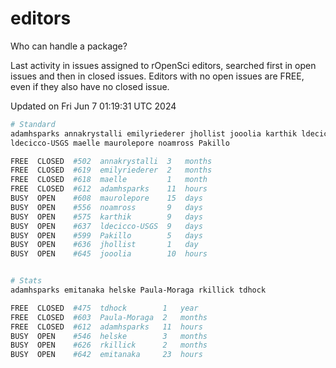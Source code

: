 # editors

Who can handle a package?

Last activity in issues assigned to rOpenSci editors, searched first in open
issues and then in closed issues. Editors with no open issues are FREE, even if
they also have no closed issue.


Updated on Fri Jun 7 01:19:31 UTC 2024

```bash
# Standard
adamhsparks annakrystalli emilyriederer jhollist jooolia karthik ldecicco
ldecicco-USGS maelle maurolepore noamross Pakillo

FREE  CLOSED  #502  annakrystalli  3   months
FREE  CLOSED  #619  emilyriederer  2   months
FREE  CLOSED  #618  maelle         1   month
FREE  CLOSED  #612  adamhsparks    11  hours
BUSY  OPEN    #608  maurolepore    15  days
BUSY  OPEN    #556  noamross       9   days
BUSY  OPEN    #575  karthik        9   days
BUSY  OPEN    #637  ldecicco-USGS  9   days
BUSY  OPEN    #599  Pakillo        5   days
BUSY  OPEN    #636  jhollist       1   day
BUSY  OPEN    #645  jooolia        10  hours


# Stats
adamhsparks emitanaka helske Paula-Moraga rkillick tdhock

FREE  CLOSED  #475  tdhock        1   year
FREE  CLOSED  #603  Paula-Moraga  2   months
FREE  CLOSED  #612  adamhsparks   11  hours
BUSY  OPEN    #546  helske        3   months
BUSY  OPEN    #626  rkillick      2   months
BUSY  OPEN    #642  emitanaka     23  hours
```
